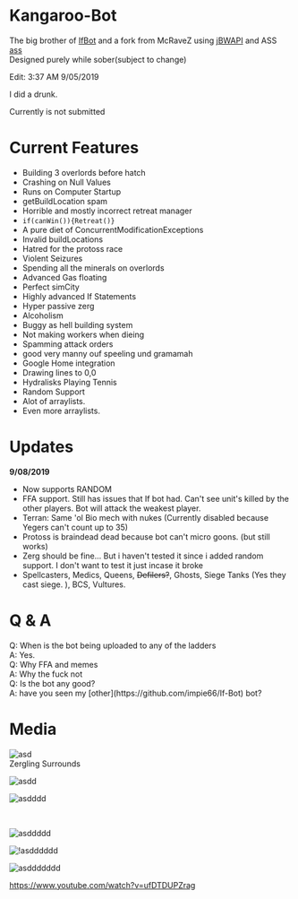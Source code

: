 # Kangaroo-Bot

The big brother of [IfBot](https://github.com/impie66/If-Bot)
and a fork from McRaveZ using [jBWAPI](https://github.com/JavaBWAPI/JBWAPI) and ASS [ass](https://github.com/JavaBWAPI/ass)
<br />
Designed purely while sober(subject to change)

Edit: 3:37 AM 9/05/2019

I did a drunk.

Currently is not submitted

<h1>Current Features</h1>

* Building 3 overlords before hatch
* Crashing on Null Values
* Runs on Computer Startup
* getBuildLocation spam
* Horrible and mostly incorrect retreat manager
* `if(canWin()){Retreat()}`
* A pure diet of ConcurrentModificationExceptions
* Invalid buildLocations
* Hatred for the protoss race
* Violent Seizures
* Spending all the minerals on overlords
* Advanced Gas floating 
* Perfect simCity
* Highly advanced If Statements
* Hyper passive zerg
* Alcoholism
* Buggy as hell building system
* Not making workers when dieing
* Spamming attack orders
* good very manny ouf speeling und gramamah
* Google Home integration
* Drawing lines to 0,0
* Hydralisks Playing Tennis
* Random Support
* Alot of arraylists.
* Even more arraylists.

<h1>Updates</h1>

<b>9/08/2019</b>
* Now supports RANDOM
* FFA support. Still has issues that If bot had. Can't see unit's killed by the other players. Bot will attack the weakest player.
* Terran: Same 'ol Bio mech with nukes (Currently disabled because Yegers can't count up to 35)
* Protoss is braindead dead because bot can't micro goons. (but still works)
* Zerg should be fine... But i haven't tested it since i added random support. I don't want to test it just incase it broke
* Spellcasters, Medics, Queens, ~~Defilers?~~, Ghosts, Siege Tanks (Yes they cast siege. ), BCS, Vultures.


<h1>Q & A</h1>
Q: When is the bot being uploaded to any of the ladders
<br />
A: Yes.
<br />
Q: Why FFA and memes
<br />
A: Why the fuck not
<br />
Q: Is the bot any good?
<br />
A: have you seen my [other](https://github.com/impie66/If-Bot) bot?
<br />


<h1>Media</h1>

![asd](https://media.giphy.com/media/443tu8Bvotpx8ltQOD/giphy.gif)
<br />
Zergling Surrounds

![asdd](https://media.giphy.com/media/wab1NqEYJhYLXQv8oO/giphy.gif)
<br />

![asdddd](https://media.giphy.com/media/VI9DC21TVt7Dj3tWtN/giphy.gif)

<br />

![asddddd](https://media.giphy.com/media/gfwaO01bpgZk7m6oVm/giphy.gif)

![!asdddddd](https://media.giphy.com/media/f3vOya4lFfDTqdQcRs/giphy.gif)

![asddddddd](https://media.giphy.com/media/MFrdxIEupizZO9D4Dc/giphy.gif)

https://www.youtube.com/watch?v=ufDTDUPZrag


